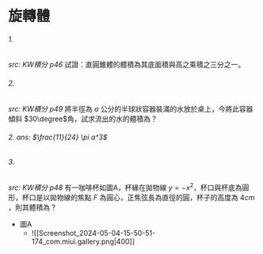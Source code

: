 # 旋轉體

###### 1.
*src: KW積分 p46*
試證：直圓錐體的體積為其底面積與高之乘積之三分之一。
###### 2. 
*src: KW積分 p49*
將半徑為 $a$ 公分的半球狀容器裝滿的水放於桌上，今將此容器傾斜 $30\degree$角，試求流出的水的體積為？
###### 2. ans: $\frac{11}{24} \pi a^3$

###### 3.
*src: KW積分 p48*
有一咖啡杯如圖A，杯緣在拋物線 $y = -x^2$，杯口與杯底為圓形，杯口是以拋物線的焦點 $F$ 為圓心，正焦弦長為直徑的圓，杯子的高度為 $4cm$ ，則其體積為？
- 圖A
	- ![[Screenshot_2024-05-04-15-50-51-174_com.miui.gallery.png|400]]